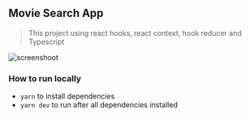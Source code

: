 ## Movie Search App

> This project using react hooks, react context, hook reducer and Typescript

![screenshoot](screenshoot.png)

### How to run locally

- `yarn` to install dependencies
- `yarn dev` to run after all dependencies installed
